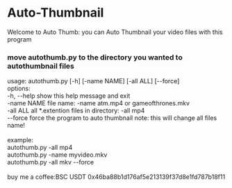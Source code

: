# Auto-Thumbnail
Welcome to Auto Thumb:
you can Auto Thumbnail your video files with this program
<h3>move autothumb.py to the directory you wanted to autothumbnail files</h3>
usage: autothumb.py [-h] [-name NAME] [-all ALL] [--force]
<br>
options:<br>
  -h, --help  show this help message and exit<br>
  -name NAME  file name: -name atm.mp4 or gameofthrones.mkv<br>
  -all ALL    all *.extention files in directory: -all mp4<br>
  --force     force the program to auto thumbnail note: this will change all files name!<br>
<br>
  example:<br>
  autothumb.py  -all mp4<br>
  autothumb.py  -name myvideo.mkv<br>
  autothumb.py  -all mkv --force<br>
<br>
  buy me a coffee:BSC USDT 0x46ba88b1d176af5e213139f37d8e1fd787b18f11<br>
<br>
